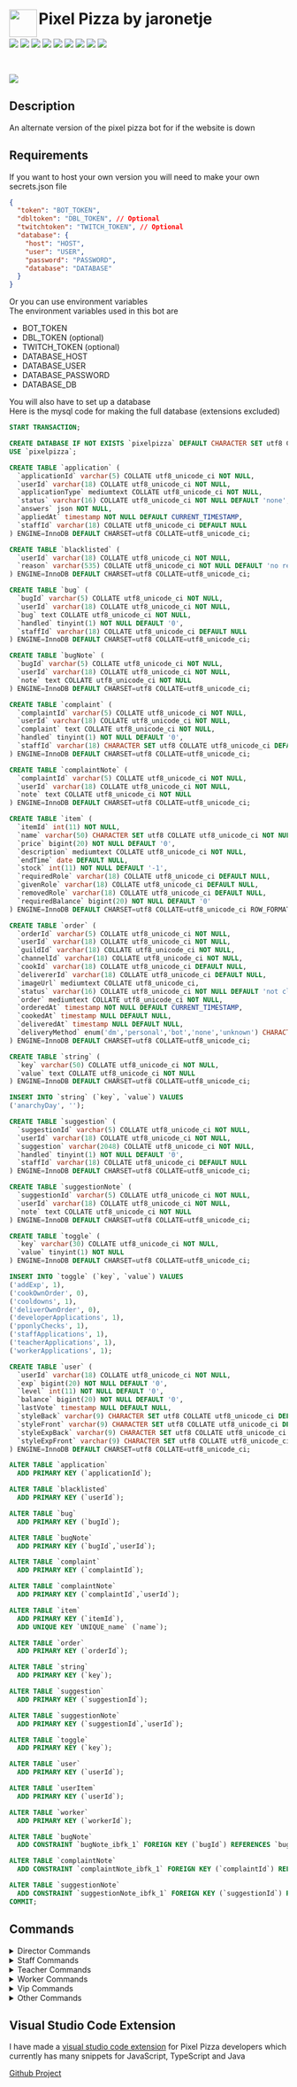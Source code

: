 <img align="left" width="50px" src="https://user-images.githubusercontent.com/60853956/97776540-4c446980-1b69-11eb-9fdc-98b4ab65be6b.png"> Pixel Pizza by jaronetje
===

[![](https://img.shields.io/github/issues/PixelPizza/PixelPizza-js?color=green&style=plastic)](https://github.com/PixelPizza/PixelPizza-js/issues?q=is%3Aopen+is%3Aissue)
[![](https://img.shields.io/github/issues-closed/PixelPizza/PixelPizza-js?color=red&style=plastic)](https://github.com/PixelPizza/PixelPizza-js/issues?q=is%3Aissue+is%3Aclosed) 
[![](https://img.shields.io/github/languages/top/PixelPizza/PixelPizza-js?color=yellow&style=plastic)](https://github.com/PixelPizza/PixelPizza-js/search?l=javascript) 
![](https://img.shields.io/github/package-json/v/PixelPizza/PixelPizza-js/PixelPizzaAlternate?label=package%20version&style=plastic) 
![](https://img.shields.io/github/contributors/PixelPizza/PixelPizza-js?style=plastic) 
![](https://img.shields.io/github/last-commit/PixelPizza/PixelPizza-js/PixelPizzaAlternate?style=plastic) 
![](https://img.shields.io/github/package-json/keywords/PixelPizza/PixelPizza-js?style=plastic) 
![](https://img.shields.io/github/package-json/author/PixelPizza/PixelPizza-js?style=plastic&color=red) 
![](https://img.shields.io/github/v/release/PixelPizza/PixelPizza-js?include_prereleases&style=plastic)

<br />

[![](https://img.shields.io/discord/709698572035162143?label=Discord%20Chat)](https://discord.gg/AW7z9qu)

Description
---
An alternate version of the pixel pizza bot for if the website is down

Requirements
---
If you want to host your own version you will need to make your own secrets.json file
```json
{
  "token": "BOT_TOKEN",
  "dbltoken": "DBL_TOKEN", // Optional
  "twitchtoken": "TWITCH_TOKEN", // Optional
  "database": {
    "host": "HOST",
    "user": "USER",
    "password": "PASSWORD",
    "database": "DATABASE"
  }
}
```
Or you can use environment variables  
The environment variables used in this bot are
* BOT_TOKEN
* DBL_TOKEN (optional)
* TWITCH_TOKEN (optional)
* DATABASE_HOST
* DATABASE_USER
* DATABASE_PASSWORD
* DATABASE_DB

You will also have to set up a database  
Here is the mysql code for making the full database (extensions excluded)
```sql
START TRANSACTION;

CREATE DATABASE IF NOT EXISTS `pixelpizza` DEFAULT CHARACTER SET utf8 COLLATE utf8_unicode_ci;
USE `pixelpizza`;

CREATE TABLE `application` (
  `applicationId` varchar(5) COLLATE utf8_unicode_ci NOT NULL,
  `userId` varchar(18) COLLATE utf8_unicode_ci NOT NULL,
  `applicationType` mediumtext COLLATE utf8_unicode_ci NOT NULL,
  `status` varchar(16) COLLATE utf8_unicode_ci NOT NULL DEFAULT 'none',
  `answers` json NOT NULL,
  `appliedAt` timestamp NOT NULL DEFAULT CURRENT_TIMESTAMP,
  `staffId` varchar(18) COLLATE utf8_unicode_ci DEFAULT NULL
) ENGINE=InnoDB DEFAULT CHARSET=utf8 COLLATE=utf8_unicode_ci;

CREATE TABLE `blacklisted` (
  `userId` varchar(18) COLLATE utf8_unicode_ci NOT NULL,
  `reason` varchar(535) COLLATE utf8_unicode_ci NOT NULL DEFAULT 'no reason specified'
) ENGINE=InnoDB DEFAULT CHARSET=utf8 COLLATE=utf8_unicode_ci;

CREATE TABLE `bug` (
  `bugId` varchar(5) COLLATE utf8_unicode_ci NOT NULL,
  `userId` varchar(18) COLLATE utf8_unicode_ci NOT NULL,
  `bug` text COLLATE utf8_unicode_ci NOT NULL,
  `handled` tinyint(1) NOT NULL DEFAULT '0',
  `staffId` varchar(18) COLLATE utf8_unicode_ci DEFAULT NULL
) ENGINE=InnoDB DEFAULT CHARSET=utf8 COLLATE=utf8_unicode_ci;

CREATE TABLE `bugNote` (
  `bugId` varchar(5) COLLATE utf8_unicode_ci NOT NULL,
  `userId` varchar(18) COLLATE utf8_unicode_ci NOT NULL,
  `note` text COLLATE utf8_unicode_ci NOT NULL
) ENGINE=InnoDB DEFAULT CHARSET=utf8 COLLATE=utf8_unicode_ci;

CREATE TABLE `complaint` (
  `complaintId` varchar(5) COLLATE utf8_unicode_ci NOT NULL,
  `userId` varchar(18) COLLATE utf8_unicode_ci NOT NULL,
  `complaint` text COLLATE utf8_unicode_ci NOT NULL,
  `handled` tinyint(1) NOT NULL DEFAULT '0',
  `staffId` varchar(18) CHARACTER SET utf8 COLLATE utf8_unicode_ci DEFAULT NULL
) ENGINE=InnoDB DEFAULT CHARSET=utf8 COLLATE=utf8_unicode_ci;

CREATE TABLE `complaintNote` (
  `complaintId` varchar(5) COLLATE utf8_unicode_ci NOT NULL,
  `userId` varchar(18) COLLATE utf8_unicode_ci NOT NULL,
  `note` text COLLATE utf8_unicode_ci NOT NULL
) ENGINE=InnoDB DEFAULT CHARSET=utf8 COLLATE=utf8_unicode_ci;

CREATE TABLE `item` (
  `itemId` int(11) NOT NULL,
  `name` varchar(50) CHARACTER SET utf8 COLLATE utf8_unicode_ci NOT NULL,
  `price` bigint(20) NOT NULL DEFAULT '0',
  `description` mediumtext COLLATE utf8_unicode_ci NOT NULL,
  `endTime` date DEFAULT NULL,
  `stock` int(11) NOT NULL DEFAULT '-1',
  `requiredRole` varchar(18) COLLATE utf8_unicode_ci DEFAULT NULL,
  `givenRole` varchar(18) COLLATE utf8_unicode_ci DEFAULT NULL,
  `removedRole` varchar(18) COLLATE utf8_unicode_ci DEFAULT NULL,
  `requiredBalance` bigint(20) NOT NULL DEFAULT '0'
) ENGINE=InnoDB DEFAULT CHARSET=utf8 COLLATE=utf8_unicode_ci ROW_FORMAT=COMPACT;

CREATE TABLE `order` (
  `orderId` varchar(5) COLLATE utf8_unicode_ci NOT NULL,
  `userId` varchar(18) COLLATE utf8_unicode_ci NOT NULL,
  `guildId` varchar(18) COLLATE utf8_unicode_ci NOT NULL,
  `channelId` varchar(18) COLLATE utf8_unicode_ci NOT NULL,
  `cookId` varchar(18) COLLATE utf8_unicode_ci DEFAULT NULL,
  `delivererId` varchar(18) COLLATE utf8_unicode_ci DEFAULT NULL,
  `imageUrl` mediumtext COLLATE utf8_unicode_ci,
  `status` varchar(16) COLLATE utf8_unicode_ci NOT NULL DEFAULT 'not claimed',
  `order` mediumtext COLLATE utf8_unicode_ci NOT NULL,
  `orderedAt` timestamp NOT NULL DEFAULT CURRENT_TIMESTAMP,
  `cookedAt` timestamp NULL DEFAULT NULL,
  `deliveredAt` timestamp NULL DEFAULT NULL,
  `deliveryMethod` enum('dm','personal','bot','none','unknown') CHARACTER SET utf8 COLLATE utf8_unicode_ci NOT NULL DEFAULT 'none'
) ENGINE=InnoDB DEFAULT CHARSET=utf8 COLLATE=utf8_unicode_ci;

CREATE TABLE `string` (
  `key` varchar(50) COLLATE utf8_unicode_ci NOT NULL,
  `value` text COLLATE utf8_unicode_ci NOT NULL
) ENGINE=InnoDB DEFAULT CHARSET=utf8 COLLATE=utf8_unicode_ci;

INSERT INTO `string` (`key`, `value`) VALUES
('anarchyDay', '');

CREATE TABLE `suggestion` (
  `suggestionId` varchar(5) COLLATE utf8_unicode_ci NOT NULL,
  `userId` varchar(18) COLLATE utf8_unicode_ci NOT NULL,
  `suggestion` varchar(2048) COLLATE utf8_unicode_ci NOT NULL,
  `handled` tinyint(1) NOT NULL DEFAULT '0',
  `staffId` varchar(18) COLLATE utf8_unicode_ci DEFAULT NULL
) ENGINE=InnoDB DEFAULT CHARSET=utf8 COLLATE=utf8_unicode_ci;

CREATE TABLE `suggestionNote` (
  `suggestionId` varchar(5) COLLATE utf8_unicode_ci NOT NULL,
  `userId` varchar(18) COLLATE utf8_unicode_ci NOT NULL,
  `note` text COLLATE utf8_unicode_ci NOT NULL
) ENGINE=InnoDB DEFAULT CHARSET=utf8 COLLATE=utf8_unicode_ci;

CREATE TABLE `toggle` (
  `key` varchar(30) COLLATE utf8_unicode_ci NOT NULL,
  `value` tinyint(1) NOT NULL
) ENGINE=InnoDB DEFAULT CHARSET=utf8 COLLATE=utf8_unicode_ci;

INSERT INTO `toggle` (`key`, `value`) VALUES
('addExp', 1),
('cookOwnOrder', 0),
('cooldowns', 1),
('deliverOwnOrder', 0),
('developerApplications', 1),
('pponlyChecks', 1),
('staffApplications', 1),
('teacherApplications', 1),
('workerApplications', 1);

CREATE TABLE `user` (
  `userId` varchar(18) COLLATE utf8_unicode_ci NOT NULL,
  `exp` bigint(20) NOT NULL DEFAULT '0',
  `level` int(11) NOT NULL DEFAULT '0',
  `balance` bigint(20) NOT NULL DEFAULT '0',
  `lastVote` timestamp NULL DEFAULT NULL,
  `styleBack` varchar(9) CHARACTER SET utf8 COLLATE utf8_unicode_ci DEFAULT NULL,
  `styleFront` varchar(9) CHARACTER SET utf8 COLLATE utf8_unicode_ci DEFAULT NULL,
  `styleExpBack` varchar(9) CHARACTER SET utf8 COLLATE utf8_unicode_ci DEFAULT NULL,
  `styleExpFront` varchar(9) CHARACTER SET utf8 COLLATE utf8_unicode_ci DEFAULT NULL
) ENGINE=InnoDB DEFAULT CHARSET=utf8 COLLATE=utf8_unicode_ci;

ALTER TABLE `application`
  ADD PRIMARY KEY (`applicationId`);

ALTER TABLE `blacklisted`
  ADD PRIMARY KEY (`userId`);

ALTER TABLE `bug`
  ADD PRIMARY KEY (`bugId`);

ALTER TABLE `bugNote`
  ADD PRIMARY KEY (`bugId`,`userId`);

ALTER TABLE `complaint`
  ADD PRIMARY KEY (`complaintId`);

ALTER TABLE `complaintNote`
  ADD PRIMARY KEY (`complaintId`,`userId`);

ALTER TABLE `item`
  ADD PRIMARY KEY (`itemId`),
  ADD UNIQUE KEY `UNIQUE_name` (`name`);

ALTER TABLE `order`
  ADD PRIMARY KEY (`orderId`);

ALTER TABLE `string`
  ADD PRIMARY KEY (`key`);

ALTER TABLE `suggestion`
  ADD PRIMARY KEY (`suggestionId`);

ALTER TABLE `suggestionNote`
  ADD PRIMARY KEY (`suggestionId`,`userId`);

ALTER TABLE `toggle`
  ADD PRIMARY KEY (`key`);

ALTER TABLE `user`
  ADD PRIMARY KEY (`userId`);

ALTER TABLE `userItem`
  ADD PRIMARY KEY (`userId`);

ALTER TABLE `worker`
  ADD PRIMARY KEY (`workerId`);

ALTER TABLE `bugNote`
  ADD CONSTRAINT `bugNote_ibfk_1` FOREIGN KEY (`bugId`) REFERENCES `bug` (`bugid`);

ALTER TABLE `complaintNote`
  ADD CONSTRAINT `complaintNote_ibfk_1` FOREIGN KEY (`complaintId`) REFERENCES `complaint` (`complaintid`);

ALTER TABLE `suggestionNote`
  ADD CONSTRAINT `suggestionNote_ibfk_1` FOREIGN KEY (`suggestionId`) REFERENCES `suggestion` (`suggestionid`);
COMMIT;
```

Commands
---
<details>
  <summary>Director Commands</summary>
  
  * blacklist
    * blacklist a user from using pixel pizza commands
  * expadd
    * add exp to a user
  * expremove
    * remove exp from a user
  * expset
    * set the exp of a user
  * leveladd
    * add levels to a user
  * levelremove
    * remove levels from a user
  * levelset
    * set the level of a user
  * unblacklist
    * unblacklist a user from using pixel pizza commands
</details>

<details>
  <summary>Staff Commands</summary>
  
  * accept
    * accept an application
  * application
    * look at an application by application id
  * applications
    * show all applications
  * backdoor
    * get invite link of a guild (this is used for if the invite is lost or has been expired)
  * complaint
    * show a single complaint
  * complaints
    * show all complaints
  * handle 
    * handle a suggestion or complaint
  * reject
    * reject an application
  * suggestion
    * show a single suggestion
  * suggestions
    * show all suggestions
  * toggle
    * toggle a setting on or off
  * toggles
    * shows all toggles
  * unhandle
    * unahndle a handled complaint or suggestion
  * user
    * get a users info with the users id
  * worker
    * get info on a pixel pizza worker with the user id
  * workers
    * show all Pixel Pizza workers
</details>

<details>
  <summary>Teacher Commands</summary>

  None
</details>

<details>
  <summary>Worker Commands</summary>
  
  * change
    * change the image of a cooking or cooked order
  * claim
    * claim an order as cook
  * cook
    * cook an order
  * deliver
    * deliver an order
  * deliverdm
    * deliver an order straigt to the dm of the orderer
  * deliverpersonal
    * deliver an order personally (can be done once a day)
  * deliverset
    * set your delivery message
  * images
    * search for images
  * look
    * look at an order by order id
  * orders
    * show all orders
  * remove
    * remove an order if it doesn't follow the rules
  * servers
    * show all servers the Pixel Pizza is in
  * unclaim
    * unclaim a claimed order
</details>

<details>
  <summary>Vip Commands</summary>
  
  None
</details>

<details>
  <summary>Other Commands</summary>
  
  * anarchy
    * show info on anarchy day
  * applicationtypes
    * show all application types and if they are opened
  * apply
    * apply in pixel pizza for worker, developer, staff or teacher
  * balance
    * show your balance
  * balancetop
    * look at the balance leaderboard
  * cancel
    * cancel your order
  * complain
    * make a complaint
  * edit
    * edit your order if it has not been claimed yet
  * help
    * list of all executable commands
  * invite
    * invite the bot
  * leaderboard
    * see the pixel pizza ranking leaderboard
  * menu
    * show a menu of pizzas to choose from
  * myorder
    * see your current order
  * order
    * order a pizza
  * pay
    * pay someone money
  * ping
    * ping the bot
  * pizza
    * show a random delivered pizza
  * rank
    * see your or someone elses rank
  * rules
    * show the rules of pixel pizza
  * suggest
    * suggest a feature
  * support
    * get the invite link to pixel pizza
  * vote
    * vote for Pixel Pizza
  * work
    * earn money by working
</details>

Visual Studio Code Extension
---
I have made a [visual studio code extension](https://marketplace.visualstudio.com/items?itemName=PixelPizza.pixel-pizza-snippets) for Pixel Pizza developers which currently has many snippets for JavaScript, TypeScript and Java

[Github Project](https://github.com/PixelPizza/pixel-pizza-snippets)
